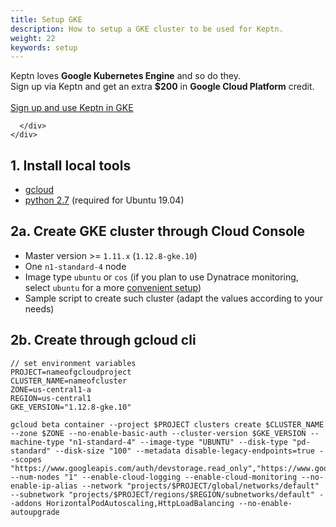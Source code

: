 ```yaml
---
title: Setup GKE
description: How to setup a GKE cluster to be used for Keptn.
weight: 22
keywords: setup
---
```

<div class="promo section-primary">
  <div class="container pt-1 pb-1 text-center">
    <div class="row pt-md-5 pb-md-5">
      <div class="col-12 col-md-12 col-lg-12">
        Keptn loves <strong>Google Kubernetes Engine</strong> and so do they.
        <br>
        Sign up via Keptn and get an extra <strong>$200</strong> in <strong>Google Cloud Platform</strong> credit.
        <br><br>
        <a class="button button-secondary" href="http://bit.ly/keptnongke" target="_blank">Sign up and use Keptn in GKE</a>
        
      </div>
    </div>
  </div>
</div>

## 1. Install local tools
  - [gcloud](https://cloud.google.com/sdk/gcloud/)
  - [python 2.7](https://www.python.org/downloads/release/python-2716/) (required for Ubuntu 19.04)

## 2a. Create GKE cluster through Cloud Console
  - Master version >= `1.11.x` (`1.12.8-gke.10`)
  - One `n1-standard-4` node
  - Image type `ubuntu` or `cos` (if you plan to use Dynatrace monitoring, select `ubuntu` for a more [convenient setup](../../monitoring/dynatrace/))
  - Sample script to create such cluster (adapt the values according to your needs)

## 2b. Create through gcloud cli
```console
// set environment variables
PROJECT=nameofgcloudproject
CLUSTER_NAME=nameofcluster
ZONE=us-central1-a
REGION=us-central1
GKE_VERSION="1.12.8-gke.10"
```

```console
gcloud beta container --project $PROJECT clusters create $CLUSTER_NAME --zone $ZONE --no-enable-basic-auth --cluster-version $GKE_VERSION --machine-type "n1-standard-4" --image-type "UBUNTU" --disk-type "pd-standard" --disk-size "100" --metadata disable-legacy-endpoints=true --scopes "https://www.googleapis.com/auth/devstorage.read_only","https://www.googleapis.com/auth/logging.write","https://www.googleapis.com/auth/monitoring","https://www.googleapis.com/auth/servicecontrol","https://www.googleapis.com/auth/service.management.readonly","https://www.googleapis.com/auth/trace.append" --num-nodes "1" --enable-cloud-logging --enable-cloud-monitoring --no-enable-ip-alias --network "projects/$PROJECT/global/networks/default" --subnetwork "projects/$PROJECT/regions/$REGION/subnetworks/default" --addons HorizontalPodAutoscaling,HttpLoadBalancing --no-enable-autoupgrade
```